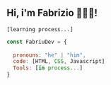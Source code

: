 ## Hi, i'm Fabrizio 👋👨‍💻!
`[learning process...]`

```javascript
const FabriuDev = {
  
  pronouns: "he" | "him",
  code: [HTML, CSS, Javascript]
  Tools: [in process...]
}
```
